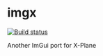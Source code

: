 # imgx

[![Build status](https://ci.appveyor.com/api/projects/status/5j47wbf9tibufse8?svg=true)](https://ci.appveyor.com/project/rhard/imgx)

Another ImGui port for X-Plane
